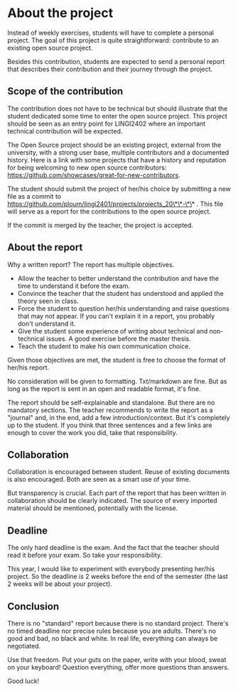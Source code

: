
# About the project

Instead of weekly exercises, students will have to complete a personal project. The goal of this project is quite straightforward: contribute to an existing open source project.

Besides this contribution, students are expected to send a personal report that describes their contribution and their journey through the project.

## Scope of the contribution

The contribution does not have to be technical but should illustrate that the student dedicated some time to enter the open source project. This project should be seen as an entry point for LINGI2402 where an important technical contribution will be expected.

The Open Source project should be an existing project, external from the university, with a strong user base, multiple contributors and a documented history. Here is a link with some projects that have a history and reputation for being welcoming to new open source contributors: https://github.com/showcases/great-for-new-contributors.

The student should submit the project of her/his choice by submitting a new file as a commit to https://github.com/ploum/lingi2401/projects/projects_20\*\*-\*\* . This file will serve as a report for the contributions to the open source project.

If the commit is merged by the teacher, the project is accepted.


## About the report

Why a written report? The report has multiple objectives.

- Allow the teacher to better understand the contribution and have the time to understand it before the exam.
- Convince the teacher that the student has understood and applied the theory seen in class.
- Force the student to question her/his understanding and raise questions that may not appear. If you can't explain it in a report, you probably don't understand it.
- Give the student some experience of writing about technical and non-technical issues. A good exercise before the master thesis.
- Teach the student to make his own communication choice. 

Given those objectives are met, the student is free to choose the format of her/his report.

No consideration will be given to formatting. Txt/markdown are fine. But as long as the report is sent in an open and readable format, it's fine.

The report should be self-explainable and standalone. But there are no mandatory sections. The teacher recommends to write the report as a "journal" and, in the end, add a few introduction/context. But it's completely up to the student. If you think that three sentences and a few links are enough to cover the work you did, take that responsibility.


## Collaboration

Collaboration is encouraged between student. Reuse of existing documents is also encouraged. Both are seen as a smart use of your time. 

But transparency is crucial. Each part of the report that has been written in collaboration should be clearly indicated. The source of every imported material should be mentioned, potentially with the license.

## Deadline

The only hard deadline is the exam. And the fact that the teacher should read it before your exam. So take your responsibility.

This year, I would like to experiment with everybody presenting her/his project. So the deadline is 2 weeks before the end of the semester (the last 2 weeks will be about your project).


## Conclusion

There is no "standard" report because there is no standard project. There's no timed deadline nor precise rules because you are adults. There's no good and bad, no black and white. In real life, everything can always be negotiated. 

Use that freedom. Put your guts on the paper, write with your blood, sweat on your keyboard! Question everything, offer more questions than answers.

Good luck!
